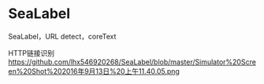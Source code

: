 # SeaLabel
SeaLabel，URL detect，coreText

HTTP链接识别
https://github.com/lhx546920268/SeaLabel/blob/master/Simulator%20Screen%20Shot%202016年9月13日%20上午11.40.05.png
